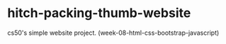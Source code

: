# hitch-packing-thumb-website
cs50's simple website project. (week-08-html-css-bootstrap-javascript)
